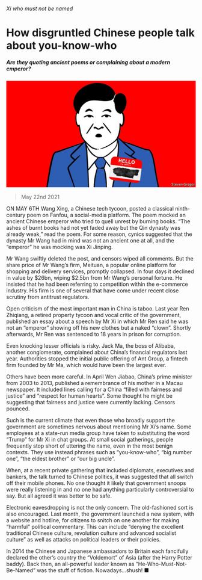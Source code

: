 ###### Xi who must not be named

# How disgruntled Chinese people talk about you-know-who 

##### Are they quoting ancient poems or complaining about a modern emperor? 

![image](images/20210522_CND001_0.jpg) 

> May 22nd 2021 

ON MAY 6TH Wang Xing, a Chinese tech tycoon, posted a classical ninth-century poem on Fanfou, a social-media platform. The poem mocked an ancient Chinese emperor who tried to quell unrest by burning books. “The ashes of burnt books had not yet faded away but the Qin dynasty was already weak,” read the poem. For some reason, cynics suggested that the dynasty Mr Wang had in mind was not an ancient one at all, and the “emperor” he was mocking was Xi Jinping.

Mr Wang swiftly deleted the post, and censors wiped all comments. But the share price of Mr Wang’s firm, Meituan, a popular online platform for shopping and delivery services, promptly collapsed. In four days it declined in value by $26bn, wiping $2.5bn from Mr Wang’s personal fortune. He insisted that he had been referring to competition within the e-commerce industry. His firm is one of several that have come under recent close scrutiny from antitrust regulators.


Open criticism of the most important man in China is taboo. Last year Ren Zhiqiang, a retired property tycoon and vocal critic of the government, published an essay about a speech by Mr Xi in which Mr Ren said he was not an “emperor” showing off his new clothes but a naked “clown”. Shortly afterwards, Mr Ren was sentenced to 18 years in prison for corruption.

Even knocking lesser officials is risky. Jack Ma, the boss of Alibaba, another conglomerate, complained about China’s financial regulators last year. Authorities stopped the initial public offering of Ant Group, a fintech firm founded by Mr Ma, which would have been the largest ever.

Others have been more careful. In April Wen Jiabao, China’s prime minister from 2003 to 2013, published a remembrance of his mother in a Macau newspaper. It included lines calling for a China “filled with fairness and justice” and “respect for human hearts”. Some thought he might be suggesting that fairness and justice were currently lacking. Censors pounced.

Such is the current climate that even those who broadly support the government are sometimes nervous about mentioning Mr Xi’s name. Some employees at a state-run media group have taken to substituting the word “Trump” for Mr Xi in chat groups. At small social gatherings, people frequently stop short of uttering the name, even in the most benign contexts. They use instead phrases such as “you-know-who”, “big number one”, “the eldest brother” or “our big uncle”.

When, at a recent private gathering that included diplomats, executives and bankers, the talk turned to Chinese politics, it was suggested that all switch off their mobile phones. No one thought it likely that government snoops were really listening in and no one had anything particularly controversial to say. But all agreed it was better to be safe.

Electronic eavesdropping is not the only concern. The old-fashioned sort is also encouraged. Last month, the government launched a new system, with a website and hotline, for citizens to snitch on one another for making “harmful” political commentary. This can include “denying the excellent traditional Chinese culture, revolution culture and advanced socialist culture” as well as attacks on political leaders or their policies.

In 2014 the Chinese and Japanese ambassadors to Britain each fancifully declared the other’s country the “Voldemort” of Asia (after the Harry Potter baddy). Back then, an all-powerful leader known as “He-Who-Must-Not-Be-Named” was the stuff of fiction. Nowadays...shush! ■

